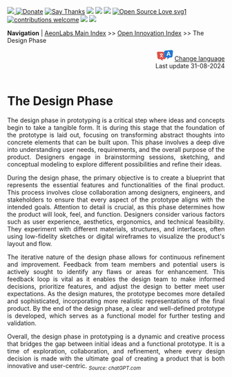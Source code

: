 [![](https://dcbadge.vercel.app/api/server/hw3j3RwfJf) ](https://discord.gg/hw3j3RwfJf)
 [![Donate](https://img.shields.io/badge/donate-$-brown.svg?style=for-the-badge)](http://paypal.me/mtpsilva)
 [![Say Thanks](https://img.shields.io/badge/Say%20Thanks-!-yellow.svg?style=for-the-badge)](https://saythanks.io/to/mtpsilva)
![](https://img.shields.io/github/last-commit/aeonSolutions/aeonSolutions?style=for-the-badge)
<img src="https://us-central1-trackgit-analytics.cloudfunctions.net/token/ping/lztozx5fhr486ojv78ol" />
![](https://views.whatilearened.today/views/github/aeonSolutions/aeonSolutions.svg)
[![Open Source Love svg1](https://badges.frapsoft.com/os/v1/open-source.svg?v=103)](#)
[![contributions welcome](https://img.shields.io/badge/contributions-welcome-brightgreen.svg?style=flat&label=Contributions&colorA=red&colorB=black	)](#)
[<img src="https://cdn.buymeacoffee.com/buttons/v2/default-yellow.png" data-canonical-src="https://cdn.buymeacoffee.com/buttons/v2/default-yellow.png" height="30" />](https://www.buymeacoffee.com/migueltomas)
<a href="https://github.com/sponsors/aeonSolutions">
  <img height="40" src="https://github.com/aeonSolutions/PCB-Prototyping-Catalogue/blob/main/media/become_a_github_sponsor.png">
</a>


**Navigation** | [AeonLabs Main Index](https://github.com/aeonSolutions/aeonSolutions/blob/main/aeonSolutions-Main-Index.md)  >>  [Open Innovation Index](https://github.com/aeonSolutions/aeonSolutions/blob/main/open-innovation-book-index.md)  >>  The Design Phase

<div align="right">
   <img height="25" src="https://github.com/aeonSolutions/aeonSolutions/blob/main/media/language-icon.png"> 
 <a href=" ">Change language</a> <br>
Last update 31-08-2024
</div>

<br>

<div align="justify">
  
# The Design Phase
The design phase in prototyping is a critical step where ideas and concepts begin to take a tangible form. It is during this stage that the foundation of the prototype is laid out, focusing on transforming abstract thoughts into concrete elements that can be built upon. This phase involves a deep dive into understanding user needs, requirements, and the overall purpose of the product. Designers engage in brainstorming sessions, sketching, and conceptual modeling to explore different possibilities and refine their ideas.

During the design phase, the primary objective is to create a blueprint that represents the essential features and functionalities of the final product. This process involves close collaboration among designers, engineers, and stakeholders to ensure that every aspect of the prototype aligns with the intended goals. Attention to detail is crucial, as this phase determines how the product will look, feel, and function. Designers consider various factors such as user experience, aesthetics, ergonomics, and technical feasibility. They experiment with different materials, structures, and interfaces, often using low-fidelity sketches or digital wireframes to visualize the product's layout and flow.

The iterative nature of the design phase allows for continuous refinement and improvement. Feedback from team members and potential users is actively sought to identify any flaws or areas for enhancement. This feedback loop is vital as it enables the design team to make informed decisions, prioritize features, and adjust the design to better meet user expectations. As the design matures, the prototype becomes more detailed and sophisticated, incorporating more realistic representations of the final product. By the end of the design phase, a clear and well-defined prototype is developed, which serves as a functional model for further testing and validation.

Overall, the design phase in prototyping is a dynamic and creative process that bridges the gap between initial ideas and a functional prototype. It is a time of exploration, collaboration, and refinement, where every design decision is made with the ultimate goal of creating a product that is both innovative and user-centric. <sub>*Source: chatGPT.com*</sub>

</div>
